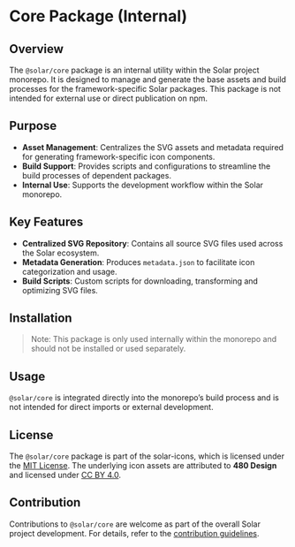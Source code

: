 # Core Package (Internal)

## Overview

The `@solar/core` package is an internal utility within the Solar project monorepo. It is designed to manage and generate the base assets and build processes for the framework-specific Solar packages. This package is not intended for external use or direct publication on npm.

## Purpose

- **Asset Management**: Centralizes the SVG assets and metadata required for generating framework-specific icon components.
- **Build Support**: Provides scripts and configurations to streamline the build processes of dependent packages.
- **Internal Use**: Supports the development workflow within the Solar monorepo.

## Key Features

- **Centralized SVG Repository**: Contains all source SVG files used across the Solar ecosystem.
- **Metadata Generation**: Produces `metadata.json` to facilitate icon categorization and usage.
- **Build Scripts**: Custom scripts for downloading, transforming and optimizing SVG files.

## Installation

> Note: This package is only used internally within the monorepo and should not be installed or used separately.

## Usage

`@solar/core` is integrated directly into the monorepo’s build process and is not intended for direct imports or external development.

## License

The `@solar/core` package is part of the solar-icons, which is licensed under the [MIT License](../../LICENSE). The underlying icon assets are attributed to **480 Design** and licensed under [CC BY 4.0](https://www.figma.com/community/file/1166831539721848736).

## Contribution

Contributions to `@solar/core` are welcome as part of the overall Solar project development. For details, refer to the [contribution guidelines](../../CONTRIBUTING.md).
